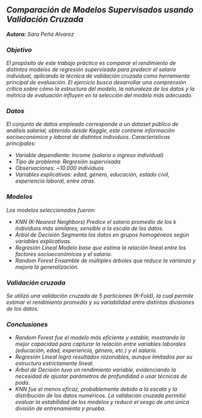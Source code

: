 ## *Comparación de Modelos Supervisados usando Validación Cruzada*
***Autora:*** *Sara Peña Alvarez*

### *Objetivo*
*El propósito de este trabajo práctico es comparar el rendimiento de distintos modelos de regresión supervisada para predecir el salario individual, aplicando la técnica de validación cruzada como herramienta principal de evaluación.
El ejercicio busca desarrollar una comprensión crítica sobre cómo la estructura del modelo, la naturaleza de los datos y la métrica de evaluación influyen en la selección del modelo más adecuado.*

### *Datos*
*El conjunto de datos empleado corresponde a un dataset público de análisis salarial, obtenido desde Kaggle, este contiene información socioeconómica y laboral de distintos individuos.*
*Características principales:*
   - *Variable dependiente: Income (salario o ingreso individual)*
   - *Tipo de problema: Regresión supervisada*
   - *Observaciones: ~10.000 individuos*
   - *Variables explicativas: edad, género, educación, estado civil, experiencia laboral, entre otras.*

### *Modelos*
*Los modelos seleccionados fueron:*
   - *KNN (K-Nearest Neighbors)	Predice el salario promedio de los k individuos más similares; sensible a la escala de los datos.*
   - *Árbol de Decisión	Segmenta los datos en grupos homogéneos según variables explicativas.*
   - *Regresión Lineal	Modelo base que estima la relación lineal entre los factores socioeconómicos y el salario.*
   - *Random Forest	Ensamble de múltiples árboles que reduce la varianza y mejora la generalización.*

### *Validación cruzada*
*Se utilizó una validación cruzada de 5 particiones (K-Fold), la cual permite estimar el rendimiento promedio y su variabilidad entre distintas divisiones de los datos.*

### *Conclusiones*
   - *Random Forest fue el modelo más eficiente y estable, mostrando la mejor capacidad para capturar la relación entre variables laborales (educación, edad, experiencia, género, etc.) y el salario.*
   - *Regresión Lineal logró resultados razonables, aunque limitados por su estructura estrictamente lineal.*
   - *Árbol de Decisión tuvo un rendimiento variable, evidenciando la necesidad de ajustar parámetros de profundidad o usar técnicas de poda.*
   - *KNN fue el menos eficaz, probablemente debido a la escala y la distribución de los datos numéricos.*
*La validación cruzada permitió evaluar la estabilidad de los modelos y reducir el sesgo de una única división de entrenamiento y prueba.*



